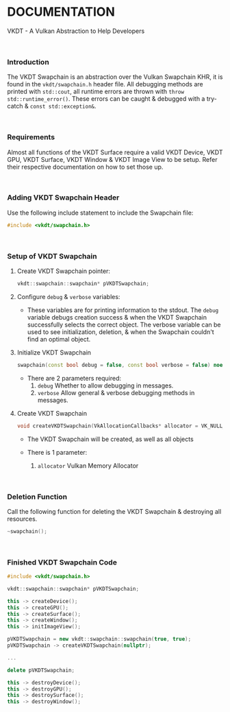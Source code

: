 # DOCUMENTATION

VKDT - A Vulkan Abstraction to Help Developers

<br>

### Introduction

The VKDT Swapchain is an abstraction over the Vulkan Swapchain KHR, it is found in the `vkdt/swapchain.h` header file.
All debugging methods are printed with `std::cout`, all runtime errors are thrown with `throw std::runtime_error()`. These errors can be caught & debugged with a try-catch & `const std::exception&`.

<br>

### Requirements

Almost all functions of the VKDT Surface require a valid VKDT Device, VKDT GPU, VKDT Surface, VKDT Window & VKDT Image View to be setup. Refer their respective documentation on how to set those up.

<br>

### Adding VKDT Swapchain Header

Use the following include statement to include the Swapchain file:
```cpp
#include <vkdt/swapchain.h>
```

<br>

### Setup of VKDT Swapchain

1. Create VKDT Swapchain pointer:
	```cpp
	vkdt::swapchain::swapchain* pVKDTSwapchain;
	```

2. Configure `debug` & `verbose` variables:
	- These variables are for printing information to the stdout. The `debug` variable debugs creation success & when the VKDT Swapchain successfully selects the correct object. The verbose variable can be used to see initialization, deletion, & when the Swapchain couldn't find an optimal object.

3. Initialize VKDT Swapchain
	```cpp
	swapchain(const bool debug = false, const bool verbose = false) noexcept;
	```

	- There are 2 parameters required:
		1. `debug` Whether to allow debugging in messages.
		2. `verbose` Allow general & verbose debugging methods in messages.

3. Create VKDT Swapchain
	```cpp
	void createVKDTSwapchain(VkAllocationCallbacks* allocator = VK_NULL_HANDLE);
	```

	- The VKDT Swapchain will be created, as well as all objects

	- There is 1 parameter:
		1. `allocator` Vulkan Memory Allocator

<br>

### Deletion Function

Call the following function for deleting the VKDT Swapchain & destroying all resources.

```cpp
~swapchain();
```

<br>

### Finished VKDT Swapchain Code

```cpp
#include <vkdt/swapchain.h>

vkdt::swapchain::swapchain* pVKDTSwapchain;

this -> createDevice();
this -> createGPU();
this -> createSurface();
this -> createWindow();
this -> initImageView();

pVKDTSwapchain = new vkdt::swapchain::swapchain(true, true);
pVKDTSwapchain -> createVKDTSwapchain(nullptr);

...

delete pVKDTSwapchain;

this -> destroyDevice();
this -> destroyGPU();
this -> destroySurface();
this -> destroyWindow();
```
